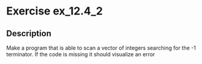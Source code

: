# Exercise ex_12.4_2

## Description
Make a program that is able to scan a vector of integers searching
for the -1 terminator. If the code is missing it should visualize an error


